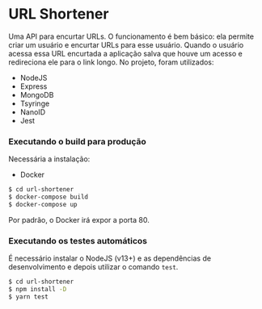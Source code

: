 # URL Shortener

Uma API para encurtar URLs. O funcionamento é bem básico: ela permite criar um usuário e encurtar URLs para esse usuário. Quando o usuário acessa essa URL encurtada a aplicação salva que houve um acesso e redireciona ele para o link longo. No projeto, foram utilizados:
* NodeJS
* Express
* MongoDB
* Tsyringe
* NanoID
* Jest

### Executando o build para produção

Necessária a instalação:
* Docker

```sh
$ cd url-shortener
$ docker-compose build
$ docker-compose up
```

Por padrão, o Docker irá expor a porta 80.

### Executando os testes automáticos

É necessário instalar o NodeJS (v13+) e as dependências de desenvolvimento e depois utilizar o comando `test`.

```sh
$ cd url-shortener
$ npm install -D
$ yarn test
```